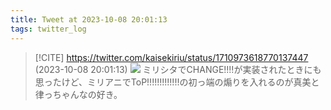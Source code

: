 ```yaml
---
title: Tweet at 2023-10-08 20:01:13
tags: twitter_log
---
```


> [!CITE] https://twitter.com/kaisekiriu/status/1710973618770137447 (2023-10-08 20:01:13)
> ![](https://twitter.com/kaisekiriu/status/1710973618770137447)
> ミリシタでCHANGE!!!!が実装されたときにも思ったけど、ミリアニでToP!!!!!!!!!!!!!の初っ端の煽りを入れるのが真美と律っちゃんなの好き。
